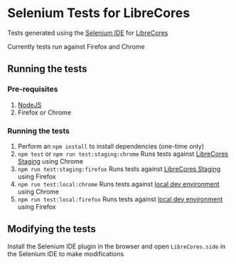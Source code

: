 # Selenium Tests for LibreCores

Tests generated using the [Selenium IDE][1] for [LibreCores][2]

Currently tests run against Firefox and Chrome

## Running the tests

### Pre-requisites
1. [NodeJS][3]
2. Firefox or Chrome

### Running the tests
1. Perform an `npm install` to install dependencies (one-time only)
2. `npm test` or `npm run test:staging:chrome` Runs tests against [LibreCores Staging][4] using Chrome
3. `npm run test:staging:firefox` Runs tests against [LibreCores Staging][4] using Firefox
3. `npm run test:local:chrome` Runs tests against [local dev environment][5] using Chrome
3. `npm run test:local:firefox` Runs tests against [local dev environment][5] using Firefox

## Modifying the tests

Install the Selenium IDE plugin in the browser and open `LibreCores.side` in the Selenium IDE to make modifications

[1]: https://www.seleniumhq.org/selenium-ide/
[2]: https://www.librecores.org
[3]: https://nodejs.org
[4]: https://www.stage.librecores.org
[5]: http://www.librecores.devel